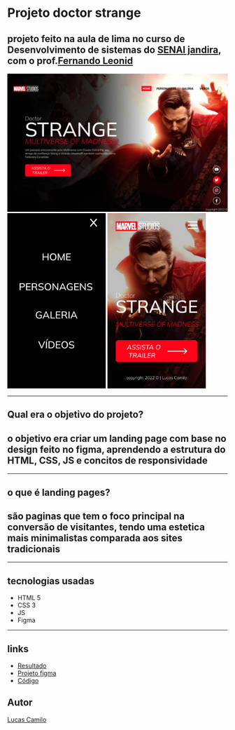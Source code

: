 # Projeto doctor strange

## projeto feito na aula de lima no curso de Desenvolvimento de sistemas do [SENAI jandira](https://jandira.sp.senai.br/curso/85566/127/tecnico-de-desenvolvimento-de-sistemas), com o prof.[Fernando Leonid](https://github.com/fernandoleonid)

<img src="./img/docstrange.png" width="800px">
<img src="./img/Android2.png" width="225px">
<img src="./img/Android1.png" width="225px">

--- 
## Qual era o objetivo do projeto?
## o objetivo era criar um landing page com base no design feito no figma, aprendendo a estrutura do HTML, CSS, JS e concitos de responsividade
---
## o que é landing pages?
## são paginas que tem o foco principal na conversão de visitantes, tendo uma estetica mais minimalistas comparada aos sites tradicionais

---
## tecnologias usadas

- HTML 5
- CSS 3
- JS
- Figma

---
## links
- [Resultado](https://luscamilo.github.io/doctor-strange/)
- [Projeto figma](https://www.figma.com/file/p6AqHSvQa45puMJISA51aV/LIMA-Doutor-Estranho?node-id=12%3A61)
- [Código](https://github.com/LusCamilo/doctor-strange)

## Autor 
[Lucas Camilo](https://github.com/LusCamilo)